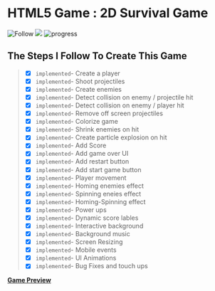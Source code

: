 # HTML5 Game : 2D Survival Game
![Follow](https://img.shields.io/twitter/follow/codingover?label=Follow%20%40codingover&logo=twitter&style=plastic)
![](https://img.shields.io/badge/rating-4.5%2F5-brightgreen)
![progress](https://progress-bar.dev/100/?title=Completed)


## The Steps I Follow To Create This Game

> - [x] `implemented`- Create a player
> - [x] `implemented`- Shoot projectiles
> - [x] `implemented`- Create enemies
> - [x] `implemented`- Detect collision on enemy / projectile hit
> - [x] `implemented`- Detect collision on enemy / player hit
> - [x] `implemented`- Remove off screen projectiles
> - [x] `implemented`- Colorize game
> - [x] `implemented`- Shrink enemies on hit
> - [x] `implemented`- Create particle explosion on hit
> - [x] `implemented`- Add Score
> - [x] `implemented`- Add game over UI
> - [x] `implemented`- Add restart button
> - [x] `implemented`- Add start game button
> - [x] `implemented`- Player movement
> - [x] `implemented`- Homing enemies effect
> - [x] `implemented`- Spinning eneies effect
> - [x] `implemented`- Homing-Spinning effect
> - [x] `implemented`- Power ups
> - [x] `implemented`- Dynamic score lables
> - [x] `implemented`- Interactive background
> - [x] `implemented`- Background music
> - [x] `implemented`- Screen Resizing 
> - [x] `implemented`- Mobile events 
> - [x] `implemented`- UI Animations 
> - [x] `implemented`- Bug Fixes and touch ups 

**[Game Preview](https://codingover.github.io/canvas-game/)**